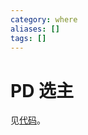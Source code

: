 ```yaml
---
category: where
aliases: []
tags: []
---
```

# PD 选主

见[代码](https://github.com/tikv/pd/blob/f82f2d82c2d6dfbf303c893ec25c5aa68ce72572/server/election/leadership.go#L91)。